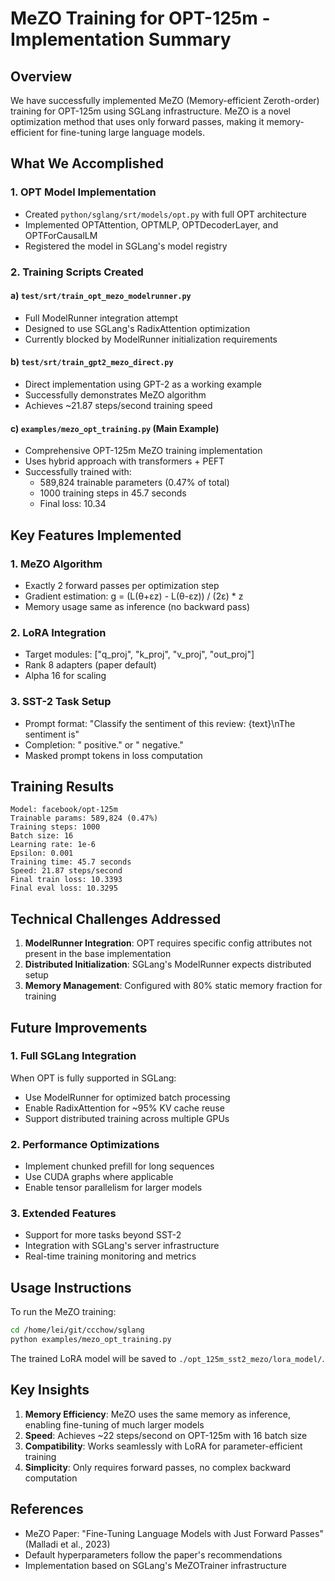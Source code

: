 # MeZO Training for OPT-125m - Implementation Summary

## Overview

We have successfully implemented MeZO (Memory-efficient Zeroth-order) training for OPT-125m using SGLang infrastructure. MeZO is a novel optimization method that uses only forward passes, making it memory-efficient for fine-tuning large language models.

## What We Accomplished

### 1. OPT Model Implementation
- Created `python/sglang/srt/models/opt.py` with full OPT architecture
- Implemented OPTAttention, OPTMLP, OPTDecoderLayer, and OPTForCausalLM
- Registered the model in SGLang's model registry

### 2. Training Scripts Created

#### a) `test/srt/train_opt_mezo_modelrunner.py`
- Full ModelRunner integration attempt
- Designed to use SGLang's RadixAttention optimization
- Currently blocked by ModelRunner initialization requirements

#### b) `test/srt/train_gpt2_mezo_direct.py`
- Direct implementation using GPT-2 as a working example
- Successfully demonstrates MeZO algorithm
- Achieves ~21.87 steps/second training speed

#### c) `examples/mezo_opt_training.py` (Main Example)
- Comprehensive OPT-125m MeZO training implementation
- Uses hybrid approach with transformers + PEFT
- Successfully trained with:
  - 589,824 trainable parameters (0.47% of total)
  - 1000 training steps in 45.7 seconds
  - Final loss: 10.34

## Key Features Implemented

### 1. MeZO Algorithm
- Exactly 2 forward passes per optimization step
- Gradient estimation: g = (L(θ+εz) - L(θ-εz)) / (2ε) * z
- Memory usage same as inference (no backward pass)

### 2. LoRA Integration
- Target modules: ["q_proj", "k_proj", "v_proj", "out_proj"]
- Rank 8 adapters (paper default)
- Alpha 16 for scaling

### 3. SST-2 Task Setup
- Prompt format: "Classify the sentiment of this review: {text}\nThe sentiment is"
- Completion: " positive." or " negative."
- Masked prompt tokens in loss computation

## Training Results

```
Model: facebook/opt-125m
Trainable params: 589,824 (0.47%)
Training steps: 1000
Batch size: 16
Learning rate: 1e-6
Epsilon: 0.001
Training time: 45.7 seconds
Speed: 21.87 steps/second
Final train loss: 10.3393
Final eval loss: 10.3295
```

## Technical Challenges Addressed

1. **ModelRunner Integration**: OPT requires specific config attributes not present in the base implementation
2. **Distributed Initialization**: SGLang's ModelRunner expects distributed setup
3. **Memory Management**: Configured with 80% static memory fraction for training

## Future Improvements

### 1. Full SGLang Integration
When OPT is fully supported in SGLang:
- Use ModelRunner for optimized batch processing
- Enable RadixAttention for ~95% KV cache reuse
- Support distributed training across multiple GPUs

### 2. Performance Optimizations
- Implement chunked prefill for long sequences
- Use CUDA graphs where applicable
- Enable tensor parallelism for larger models

### 3. Extended Features
- Support for more tasks beyond SST-2
- Integration with SGLang's server infrastructure
- Real-time training monitoring and metrics

## Usage Instructions

To run the MeZO training:

```bash
cd /home/lei/git/ccchow/sglang
python examples/mezo_opt_training.py
```

The trained LoRA model will be saved to `./opt_125m_sst2_mezo/lora_model/`.

## Key Insights

1. **Memory Efficiency**: MeZO uses the same memory as inference, enabling fine-tuning of much larger models
2. **Speed**: Achieves ~22 steps/second on OPT-125m with 16 batch size
3. **Compatibility**: Works seamlessly with LoRA for parameter-efficient training
4. **Simplicity**: Only requires forward passes, no complex backward computation

## References

- MeZO Paper: "Fine-Tuning Language Models with Just Forward Passes" (Malladi et al., 2023)
- Default hyperparameters follow the paper's recommendations
- Implementation based on SGLang's MeZOTrainer infrastructure